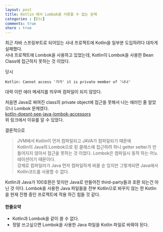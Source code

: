 ```yaml
---
layout: post
title: Kotlin 에서 Lombok을 사용할 수 없는 문제
categories : [Etc]
comments: true
share : true
---
```

최근 자바 스프링부트로 되어있는 사내 프로젝트에 Kotlin을 일부분 도입하려다 대차게 실패했다.  
사내 프로젝트에 Lombok을 사용하고 있었는데, Kotlin이 Lombok을 사용한 Bean Class에 접근하지 못하는 것 이었다.

당시 
~~~
Kotlin: Cannot access '가가' it is private member of '나나'
~~~
대략 이런 에러 메세지를 띄우며 컴파일이 되지 않았다.

처음엔 Java로 짜여진 class의 private object에 접근을 못해서 나는 에러인 줄 알았으나 Lombok 문제였다.  
[kotlin-doesnt-see-java-lombok-accessors](https://stackoverflow.com/questions/35517325/kotlin-doesnt-see-java-lombok-accessors/35530223#35530223)  
위 링크에서 이유를 알 수 있었다.

결론적으로 
> JVM에서 Kotlin이 먼저 컴파일되고 JAVA가 컴파일되기 때문에  
Kotlin이 Java의 Lombok으로 된 클래스에 접근하려 하니 getter setter가 만들어지지 않아서 접근을 못하는 것 이었다.
Lombok은 컴파일시 동작 하는 어노테이션이기 때문이다.   
강제로 컴파일러가 Java 먼저 컴파일하게 바꿀 순 있지만 그렇게되면 Java에서 Kotlin코드를 사용할 수 없다.

Kotlin과 Java가 100호환은 맞지만 Java로 만들어진 third-party들과 호환 되는건 아닌 것 이다.
Lombok을 사용한 Java 파일들을 전부 Kotlin으로 바꾸지 않는 한 Kotlin을 현재 진행 중인 프로젝트에 적용 하긴 힘들 것 같다.

#### 한줄요약
* Kotlin과 Lombok을 같이 쓸 수 없다.
* 정말 쓰고싶으면 Lombok을 사용한 Java 파일을 Kotlin 파일로 바꿔야 된다.
